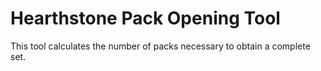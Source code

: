 # Hearthstone Pack Opening Tool

This tool calculates the number of packs necessary to obtain a complete set.